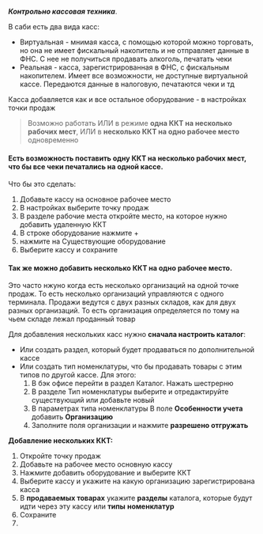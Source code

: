 _**Контрольно кассовая техника**_.

В саби есть два вида касс:
- Виртуальная - мнимая касса, с помощью которой можно торговать, но она не имеет фискальный накопитель и не отправляет данные в ФНС. С нее не получиться продавать алкоголь, печатать чеки
- Реальная - касса, зарегистрированная в ФНС, с фискальным накопителем. Имеет все возможности, не доступные виртуальной кассе. Передаются данные в налоговую, печатаются чеки и тд

Касса добавляется как и все остальное оборудование - в настройках точки продаж

> Возможно работать ИЛИ в режиме **одна ККТ на несколько рабочих мест**, ИЛИ в **несколько ККТ на одно рабочее место** одновременно

#### Есть возможность поставить **одну ККТ на несколько рабочих мест**, что бы все чеки печатались на одной кассе.

Что бы это сделать:
1. Добавьте кассу на основное рабочее место
2. В настройках выберите точку продаж
3. В разделе рабочие места откройте место, на которое нужно добавить удаленную ККТ
4. В строке оборудование нажмите +
5. нажмите на Существующие оборудование
6. Выберите кассу и сохраните

#### Так же можно добавить **несколько ККТ на одно рабочее место**. 
Это часто нжуно когда есть несколько организаций на одной точке продаж. То есть несколько организаций управляются с одного терминала. Продажи ведутся с двух разных складов, как для двух разных организаций.
То есть организация определяется по тому на чьем складе лежал проданный товар

Для добавления нескольких касс нужно **сначала настроить каталог**:
- Или создать раздел, который будет продаваться по дополнительной кассе
- Или создать тип номенклатуры, что бы продавать товары с этим типов по другой кассе. Для этого:
	1. В бэк офисе перейти в раздел Каталог. Нажать шестрерню
	2. В разделе Тип номенклатуры выберите и отредактируйте существующий или добавьте новый
	3. В параметрах типа номенклатуры В поле **Особенности учета** добавить **Организацию**
	4. Заполните поля организации и нажмите **разрешено отгружать**

**Добавление нескольких ККТ:**
1. Откройте точку продаж 
2. Добавьте на рабочее место основную кассу
3. Нажмите добавить оборудование и выберите ККТ
4. Выберите кассу и укажите на какую организацию зарегистрирована касса
5. В **продаваемых товарах** укажите **разделы** каталога, которые будут идти через эту кассу или **типы** **номенклатур**
6. Сохраните
7. 